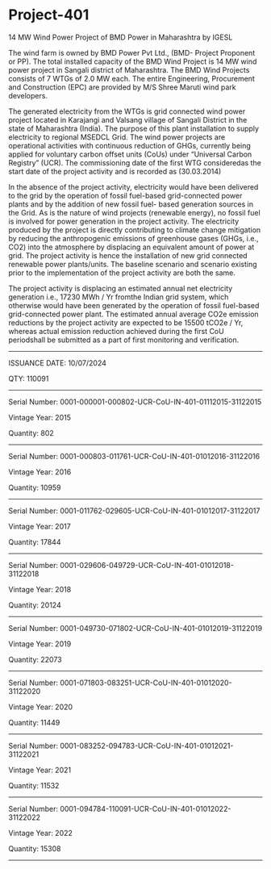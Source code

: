 # Project-401
14 MW Wind Power Project of BMD Power in Maharashtra by IGESL

The wind farm is owned by BMD Power Pvt Ltd., (BMD- Project Proponent or PP). The total installed
capacity of the BMD Wind Project is 14 MW wind power project in Sangali district of Maharashtra.
The BMD Wind Projects consists of 7 WTGs of 2.0 MW each. The entire Engineering, Procurement
and Construction (EPC) are provided by M/S Shree Maruti wind park developers.

The generated electricity from the WTGs is grid connected wind power project located in Karajangi
and Valsang village of Sangali District in the state of Maharashtra (India). The purpose of this plant
installation to supply electricity to regional MSEDCL Grid. The wind power projects are operational
activities with continuous reduction of GHGs, currently being applied for voluntary carbon offset units
(CoUs) under “Universal Carbon Registry” (UCR). The commissioning date of the first WTG
consideredas the start date of the project activity and is recorded as (30.03.2014)

In the absence of the project activity, electricity would have been delivered to the grid by the operation
of fossil fuel-based grid-connected power plants and by the addition of new fossil fuel- based
generation sources in the Grid. As is the nature of wind projects (renewable energy), no fossil fuel is
involved for power generation in the project activity. The electricity produced by the project is directly
contributing to climate change mitigation by reducing the anthropogenic emissions of greenhouse gases
(GHGs, i.e., CO2) into the atmosphere by displacing an equivalent amount of power at grid.
The project activity is hence the installation of new grid connected renewable power plants/units. The
baseline scenario and scenario existing prior to the implementation of the project activity are both the
same.

The project activity is displacing an estimated annual net electricity generation i.e., 17230 MWh /
Yr fromthe Indian grid system, which otherwise would have been generated by the operation of fossil
fuel-based grid-connected power plant. The estimated annual average CO2e emission reductions by the
project activity are expected to be 15500 tCO2e / Yr, whereas actual emission reduction achieved
during the first CoU periodshall be submitted as a part of first monitoring and verification.
_____________
ISSUANCE DATE: 10/07/2024

QTY: 110091
_______________
Serial Number: 0001-000001-000802-UCR-CoU-IN-401-01112015-31122015

Vintage Year: 2015

Quantity: 802
______________
Serial Number: 0001-000803-011761-UCR-CoU-IN-401-01012016-31122016

Vintage Year: 2016

Quantity: 10959
___________
Serial Number: 0001-011762-029605-UCR-CoU-IN-401-01012017-31122017

Vintage Year: 2017

Quantity: 17844
_________________
Serial Number: 0001-029606-049729-UCR-CoU-IN-401-01012018-31122018

Vintage Year: 2018

Quantity: 20124
_____________
Serial Number: 0001-049730-071802-UCR-CoU-IN-401-01012019-31122019

Vintage Year: 2019

Quantity: 22073
_____________
Serial Number: 0001-071803-083251-UCR-CoU-IN-401-01012020-31122020

Vintage Year: 2020

Quantity: 11449
________________
Serial Number: 0001-083252-094783-UCR-CoU-IN-401-01012021-31122021

Vintage Year: 2021

Quantity: 11532
________________
Serial Number: 0001-094784-110091-UCR-CoU-IN-401-01012022-31122022

Vintage Year: 2022

Quantity: 15308
_________
